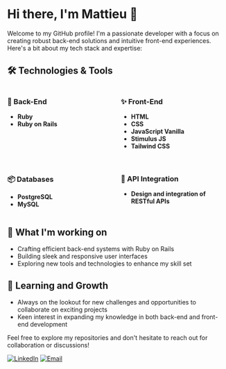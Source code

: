 # Hi there, I'm Mattieu 👋

Welcome to my GitHub profile! I'm a passionate developer with a focus on creating robust back-end solutions and intuitive front-end experiences. Here's a bit about my tech stack and expertise:

## 🛠️ Technologies & Tools

<div style="display: flex; justify-content: space-around; flex-wrap: wrap; gap: 20px;">

<div style="flex: 1; min-width: 200px;">
  <h3>🔮 Back-End</h3>
  <ul>
    <li><strong>Ruby</strong></li>
    <li><strong>Ruby on Rails</strong></li>
  </ul>
</div>

<div style="flex: 1; min-width: 200px;">
  <h3>✨ Front-End</h3>
  <ul>
    <li><strong>HTML</strong></li>
    <li><strong>CSS</strong></li>
    <li><strong>JavaScript Vanilla</strong></li>
    <li><strong>Stimulus JS</strong></li>
    <li><strong>Tailwind CSS</strong></li>
  </ul>
</div>

<div style="flex: 1; min-width: 200px;">
  <h3>📦 Databases</h3>
  <ul>
    <li><strong>PostgreSQL</strong></li>
    <li><strong>MySQL</strong></li>
  </ul>
</div>

<div style="flex: 1; min-width: 200px;">
  <h3>🔌 API Integration</h3>
  <ul>
    <li><strong>Design and integration of RESTful APIs</strong></li>
  </ul>
</div>

</div>

## 🔭 What I'm working on
- Crafting efficient back-end systems with Ruby on Rails
- Building sleek and responsive user interfaces
- Exploring new tools and technologies to enhance my skill set

## 🌱 Learning and Growth
- Always on the lookout for new challenges and opportunities to collaborate on exciting projects
- Keen interest in expanding my knowledge in both back-end and front-end development

Feel free to explore my repositories and don't hesitate to reach out for collaboration or discussions!

[![LinkedIn](https://img.shields.io/badge/LinkedIn-Connect-blue)](https://www.linkedin.com/in/mattieu-yves-815751140) [![Email](https://img.shields.io/badge/Email-Say%20Hi!-brightgreen)](mailto:mattieuyves@gmail.com)
